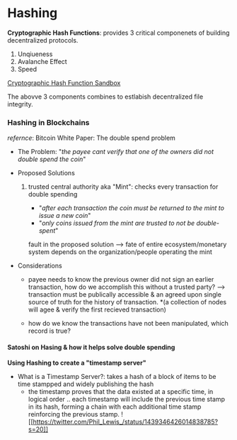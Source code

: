 # Hashing
**Cryptographic Hash Functions**: provides 3 critical componenets of building decentralized protocols.
1. Unqiueness
2. Avalanche Effect
3. Speed

[Cryptographic Hash Function Sandbox](https://emn178.github.io/online-tools/sha256.html)

The abovve 3 components combines to estlabish decentralized file integrity.

### Hashing in Blockchains

*refernce*: Bitcoin White Paper: The double spend problem

- The Problem: "*the payee cant verify that one of the owners did not double spend the coin*"
- Proposed Solutions
    1. trusted central authority aka "Mint": checks every transaction for double spending
        - "*after each transaction the coin must be returned to the mint to issue a new coin*"
        - "*only coins issued from the mint are trusted to not be double-spent*"
        
        fault in the proposed solution --> fate of entire ecosystem/monetary system depends on the organization/people operating the mint

- Considerations
    - payee needs to know the previous owner did not sign an earlier transaction, how do we accomplish this without a trusted party? --> transaction must be publically accessible & an agreed upon single source of truth for the history of transaction. *(a collection of nodes will agee & verify the first recieved transaction)
    
    - how do we know the transactions have not been manipulated, which record is true?

#### Satoshi on Hasing & how it helps solve double spending
**Using Hashing to create a "timestamp server"**

- What is a Timestamp Server?: takes a hash of a block of items to be time stampped and widely publishing the hash
    - the timestamp proves that the data existed at a specific time, in logical order .. each timestamp will include the previous time stamp in its hash, forming a chain with each additional time stamp reinforcing the previous stamp. ![[https://twitter.com/Phil_Lewis_/status/1439346426014838785?s=20]]

